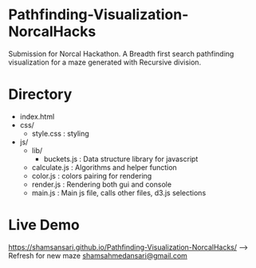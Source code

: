 # Pathfinding-Visualization-NorcalHacks
Submission for Norcal Hackathon. A Breadth first search pathfinding visualization for a maze generated with Recursive division. 


# Directory
- index.html
- css/
  - style.css : styling
- js/
  - lib/
    - buckets.js : Data structure library for javascript
  - calculate.js : Algorithms and helper function
  - color.js : colors pairing for rendering
  - render.js : Rendering both gui and console
  - main.js : Main js file, calls other files, d3.js selections
 

# Live Demo
https://shamsansari.github.io/Pathfinding-Visualization-NorcalHacks/ 
--> Refresh for new maze
shamsahmedansari@gmail.com

